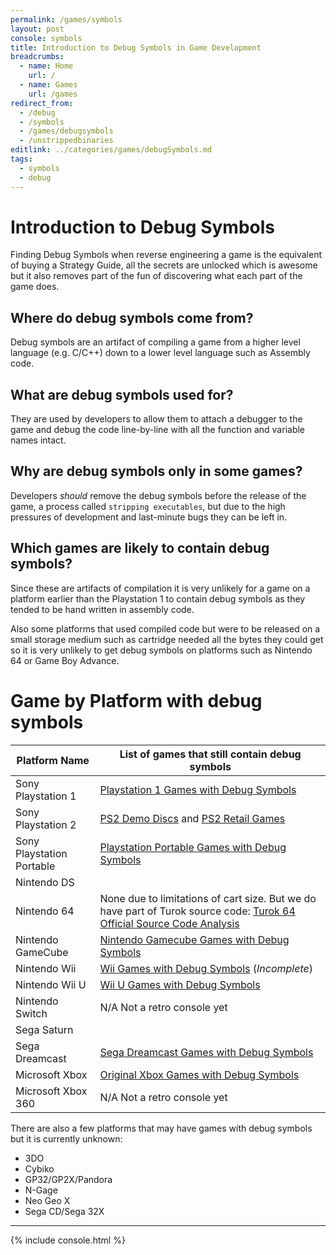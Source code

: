 ```yaml
---
permalink: /games/symbols
layout: post
console: symbols
title: Introduction to Debug Symbols in Game Development
breadcrumbs:
  - name: Home
    url: /
  - name: Games
    url: /games
redirect_from:
  - /debug
  - /symbols
  - /games/debugsymbols
  - /unstrippedbinaries
editlink: ../categories/games/debugSymbols.md
tags:
  - symbols
  - debug
---
```

# Introduction to Debug Symbols
Finding Debug Symbols when reverse engineering a game is the equivalent of buying a Strategy Guide, all the secrets are unlocked which is awesome but it also removes part of the fun of discovering what each part of the game does.

## Where do debug symbols come from?
Debug symbols are an artifact of compiling a game from a higher level language (e.g. C/C++) down to a lower level language such as Assembly code.

## What are debug symbols used for?
They are used by developers to allow them to attach a debugger to the game and debug the code line-by-line with all the function and variable names intact.

## Why are debug symbols only in some games?
Developers *should* remove the debug symbols before the release of the game, a process called `stripping executables`, but due to the high pressures of development and last-minute bugs they can be left in.

## Which games are likely to contain debug symbols?
Since these are artifacts of compilation it is very unlikely for a game on a platform earlier than the Playstation 1 to contain debug symbols as they tended to be hand written in assembly code.

Also some platforms that used compiled code but were to be released on a small storage medium such as cartridge needed all the bytes they could get so it is very unlikely to get debug symbols on platforms such as Nintendo 64 or Game Boy Advance.

# Game by Platform with debug symbols 

Platform Name | List of games that still contain debug symbols
---|---
Sony Playstation 1 | [Playstation 1 Games with Debug Symbols](https://www.retroreversing.com/ps1-debug-symbols)
Sony Playstation 2 | [PS2 Demo Discs](https://www.retroreversing.com/ps2-demos/) and [PS2 Retail Games](https://www.retroreversing.com/ps2-unstripped/)
Sony Playstation Portable | [Playstation Portable Games with Debug Symbols](https://www.retroreversing.com/psp-debug-symbols)
Nintendo DS |
Nintendo 64 | None due to limitations of cart size. But we do have part of Turok source code: [Turok 64 Official Source Code Analysis](https://www.retroreversing.com/turok64sourcecode)
Nintendo GameCube | [Nintendo Gamecube Games with Debug Symbols](https://www.retroreversing.com/gamecube-debug-symbols)
Nintendo Wii | [Wii Games with Debug Symbols](https://www.retroreversing.com/wii-debug-symbols/) (*Incomplete*)
Nintendo Wii U | [Wii U Games with Debug Symbols](https://www.retroreversing.com/wii-u-unstripped/)
Nintendo Switch | N/A Not a retro console yet
Sega Saturn |
Sega Dreamcast | [Sega Dreamcast Games with Debug Symbols](https://www.retroreversing.com/sega-dreamcast-game-debug-symbols)
Microsoft Xbox | [Original Xbox Games with Debug Symbols](https://www.retroreversing.com/xbox-game-debug-symbols)
Microsoft Xbox 360 | N/A Not a retro console yet


There are also a few platforms that may have games with debug symbols but it is currently unknown:
* 3DO
* Cybiko
* GP32/GP2X/Pandora
* N-Gage
* Neo Geo X
* Sega CD/Sega 32X


---

<div>
{% include console.html %}
</div>
